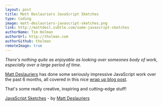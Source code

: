 ```yaml
---
layout: post
title: Matt Deslauriers JavaScript Sketches
type: Coding
image: matt-deslauriers-javascript-sketches.png
link: http://mattdesl.svbtle.com/some-javascript-sketches
authorName: Tim Holman
authorUrl: http://tholman.com
authorGithub: tholman
remoteImage: true
---
```


_There's nothing quite as enjoyable as looking over someones body of work, especially over a large period of time._

[Matt Deslauriers](http://mattdesl.svbtle.com/) has done some seriously impressive JavaScript work over the past 6 months, all covered in this nice [wrap up blog post](http://mattdesl.svbtle.com/some-javascript-sketches).

That's some really creative, inspiring and cutting-edge stuff!

[JavaScript Sketches](http://mattdesl.svbtle.com/some-javascript-sketches) - by [Matt Deslauriers](http://mattdesl.svbtle.com)
